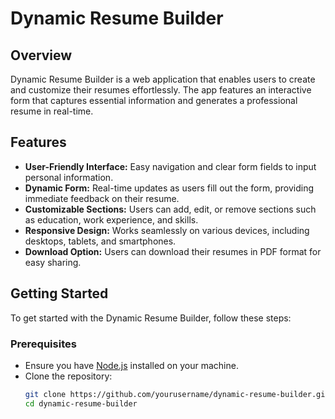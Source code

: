 # Dynamic Resume Builder

## Overview
Dynamic Resume Builder is a web application that enables users to create and customize their resumes effortlessly. The app features an interactive form that captures essential information and generates a professional resume in real-time. 

## Features
- **User-Friendly Interface:** Easy navigation and clear form fields to input personal information.
- **Dynamic Form:** Real-time updates as users fill out the form, providing immediate feedback on their resume.
- **Customizable Sections:** Users can add, edit, or remove sections such as education, work experience, and skills.
- **Responsive Design:** Works seamlessly on various devices, including desktops, tablets, and smartphones.
- **Download Option:** Users can download their resumes in PDF format for easy sharing.

## Getting Started
To get started with the Dynamic Resume Builder, follow these steps:

### Prerequisites
- Ensure you have [Node.js](https://nodejs.org/) installed on your machine.
- Clone the repository:
  ```bash
  git clone https://github.com/yourusername/dynamic-resume-builder.git
  cd dynamic-resume-builder
